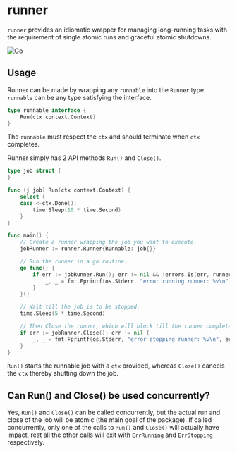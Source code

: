 # runner

`runner` provides an idiomatic wrapper for managing long-running tasks with the 
requirement of single atomic runs and graceful atomic shutdowns.

![Go](https://github.com/hemantjadon/runner/workflows/Go/badge.svg?branch=master&event=push)

## Usage

Runner can be made by wrapping any `runnable` into the `Runner` type. `runnable`
can be any type satisfying the interface.

```go
type runnable interface {
    Run(ctx context.Context)    
}
```

The `runnable` must respect the `ctx` and should terminate when `ctx` completes.

Runner simply has 2 API methods `Run()` and `Close()`.

```go
type job struct {
}

func (j job) Run(ctx context.Context) {
	select {
	case <-ctx.Done():
		time.Sleep(10 * time.Second)
	}
}

func main() {
	// Create a runner wrapping the job you want to execute.
	jobRunner := runner.Runner{Runnable: job{}}

	// Run the runner in a go routine.
	go func() {
		if err := jobRunner.Run(); err != nil && !errors.Is(err, runner.ErrClosed) {
			_, _ = fmt.Fprintf(os.Stderr, "error running runner: %v\n", err)
		}
	}()

	// Wait till the job is to be stopped.
	time.Sleep(5 * time.Second)

	// Then Close the runner, which will block till the runner completely stops.
	if err := jobRunner.Close(); err != nil {
		_, _ = fmt.Fprintf(os.Stderr, "error stopping runner: %v\n", err)
	}
}
```

`Run()` starts the runnable job with a `ctx` provided, whereas `Close()` cancels
the `ctx` thereby shutting down the job.

## Can Run() and Close() be used concurrently?

Yes, `Run()` and `Close()` can be called concurrently, but the actual run and
close of the job will be atomic (the main goal of the package). If called
concurrently, only one of the calls to `Run()` and `Close()` will actually have
impact, rest all the other calls will exit with `ErrRunning` and `ErrStopping`
respectively.
